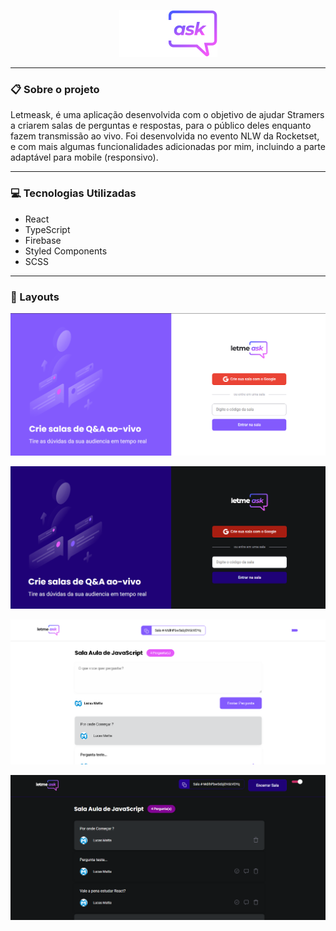 
<p align="center"><img src="./src/assets/ImagensGit/logo.png" /></p>

***

### 📋 Sobre o projeto

Letmeask, é uma aplicação desenvolvida com o objetivo de ajudar Stramers a criarem salas de perguntas e respostas, para o público deles enquanto fazem transmissão ao vivo. Foi desenvolvida no evento NLW da Rocketset, e com mais algumas funcionalidades adicionadas por mim, incluindo a parte adaptável para mobile (responsivo).

***

### 💻 Tecnologias Utilizadas

* React
* TypeScript
* Firebase
* Styled Components
* SCSS

***

### 🎨 Layouts

<p align="center"><img src="./src/assets/ImagensGit/LoginLight.png" /></p>
<p align="center"><img src="./src/assets/ImagensGit/LoginDark.png" /></p>
<p align="center"><img src="./src/assets/ImagensGit/UserLight.png" /></p>
<p align="center"><img src="./src/assets/ImagensGit/UserDark.png" /></p>
